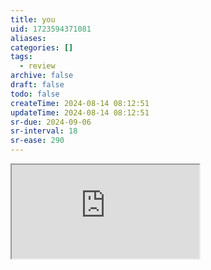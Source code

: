```yaml
---
title: you
uid: 1723594371081
aliases:
categories: []
tags:
  - review
archive: false
draft: false
todo: false
createTime: 2024-08-14 08:12:51
updateTime: 2024-08-14 08:12:51
sr-due: 2024-09-06
sr-interval: 18
sr-ease: 290
---
```


<iframe
  class="iframe_full"
  src="https://dict.youdao.com/result?word=you&lang=en"
>
</iframe>
